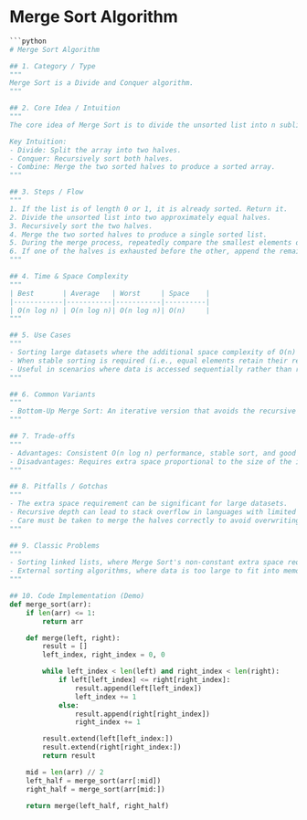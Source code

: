 # Merge Sort Algorithm

```python
```python
# Merge Sort Algorithm

## 1. Category / Type
"""
Merge Sort is a Divide and Conquer algorithm.
"""

## 2. Core Idea / Intuition
"""
The core idea of Merge Sort is to divide the unsorted list into n sublists, each containing one element (a list of one element is considered sorted), repeatedly merge sublists to produce new sorted sublists until there is only one sublist remaining. This will be the sorted list.

Key Intuition:
- Divide: Split the array into two halves.
- Conquer: Recursively sort both halves.
- Combine: Merge the two sorted halves to produce a sorted array.
"""

## 3. Steps / Flow
"""
1. If the list is of length 0 or 1, it is already sorted. Return it.
2. Divide the unsorted list into two approximately equal halves.
3. Recursively sort the two halves.
4. Merge the two sorted halves to produce a single sorted list.
5. During the merge process, repeatedly compare the smallest elements of each half and append the smaller element to the result list.
6. If one of the halves is exhausted before the other, append the remaining elements of the non-exhausted half to the result list.
"""

## 4. Time & Space Complexity
"""
| Best       | Average   | Worst     | Space    |
|------------|-----------|-----------|----------|
| O(n log n) | O(n log n)| O(n log n)| O(n)     |
"""

## 5. Use Cases
"""
- Sorting large datasets where the additional space complexity of O(n) is not a constraint.
- When stable sorting is required (i.e., equal elements retain their relative order post-sort).
- Useful in scenarios where data is accessed sequentially rather than randomly.
"""

## 6. Common Variants
"""
- Bottom-Up Merge Sort: An iterative version that avoids the recursive overhead by using a loop to iteratively merge sublists.
"""

## 7. Trade-offs
"""
- Advantages: Consistent O(n log n) performance, stable sort, and good performance on large datasets.
- Disadvantages: Requires extra space proportional to the size of the input, which can be a drawback for large datasets on memory-constrained systems.
"""

## 8. Pitfalls / Gotchas
"""
- The extra space requirement can be significant for large datasets.
- Recursive depth can lead to stack overflow in languages with limited stack sizes if not implemented carefully.
- Care must be taken to merge the halves correctly to avoid overwriting data.
"""

## 9. Classic Problems
"""
- Sorting linked lists, where Merge Sort's non-constant extra space requirement can be mitigated.
- External sorting algorithms, where data is too large to fit into memory, and data is sorted using disk storage.
"""

## 10. Code Implementation (Demo)
def merge_sort(arr):
    if len(arr) <= 1:
        return arr

    def merge(left, right):
        result = []
        left_index, right_index = 0, 0

        while left_index < len(left) and right_index < len(right):
            if left[left_index] <= right[right_index]:
                result.append(left[left_index])
                left_index += 1
            else:
                result.append(right[right_index])
                right_index += 1

        result.extend(left[left_index:])
        result.extend(right[right_index:])
        return result

    mid = len(arr) // 2
    left_half = merge_sort(arr[:mid])
    right_half = merge_sort(arr[mid:])

    return merge(left_half, right_half)
```
```